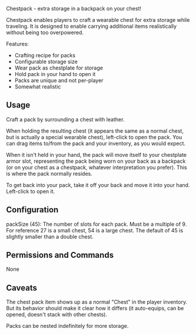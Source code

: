 Chestpack - extra storage in a backpack on your chest!

Chestpack enables players to craft a wearable chest for extra storage while traveling.
It is designed to enable carrying additional items realistically without being
too overpowered.

Features:

* Crafting recipe for packs
* Configurable storage size
* Wear pack as chestplate for storage
* Hold pack in your hand to open it
* Packs are unique and not per-player
* Somewhat realistic

## Usage
Craft a pack by surrounding a chest with leather.

When holding the resulting chest (it appears the same as a normal chest, but is
actually a special wearable chest), left-click to open the pack. You can drag items
to/from the pack and your inventory, as you would expect.

When it isn't held in your hand, the pack will move itself to your
chestplate armor slot, representing the pack being worn on your back as a backpack
(or on your chest as a chestpack, whatever interpretation you prefer). This is where
the pack normally resides.

To get back into your pack, take it off your back and move it into your hand. Left-click
to open it. 

## Configuration
packSize (45): The number of slots for each pack. Must be a multiple of 9. For reference
27 is a small chest, 54 is a large chest. The default of 45 is slightly smaller than a 
double chest.

## Permissions and Commands
None

## Caveats
The chest pack item shows up as a normal "Chest" in the player inventory. But its behavior
should make it clear how it differs (it auto-equips, can be opened, doesn't stack with other chests).

Packs can be nested indefinitely for more storage.

